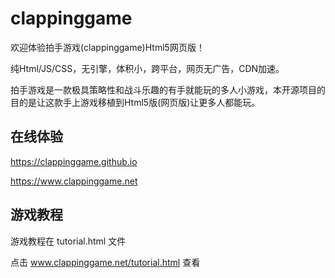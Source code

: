 # clappinggame
欢迎体验拍手游戏(clappinggame)Html5网页版！

纯Html/JS/CSS，无引擎，体积小，跨平台，网页无广告，CDN加速。

拍手游戏是一款极具策略性和战斗乐趣的有手就能玩的多人小游戏，本开源项目的目的是让这款手上游戏移植到Html5版(网页版)让更多人都能玩。

## 在线体验
https://clappinggame.github.io

https://www.clappinggame.net

## 游戏教程
游戏教程在 tutorial.html 文件

点击 www.clappinggame.net/tutorial.html 查看
